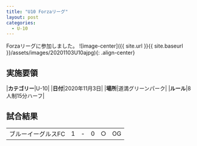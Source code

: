 ```yaml
---
title: "U10 Forzaリーグ"
layout: post
categories:
  - U-10
---
```


Forzaリーグに参加しました。
![image-center]({{ site.url }}{{ site.baseurl }}/assets/images/20201103U10ajpg){: .align-center}


## 実施要領

|**カテゴリー**|U-10|
|**日付**|2020年11月3日|
|**場所**|道満グリーンパーク|
|**ルール**|8人制15分ハーフ|

## 試合結果

|            |    |   |    |         |    |
|:-----------|:--:|:-:|:--:|:--:|:--------|
|ブルーイーグルスFC|    1| - |   0|○|OG|
